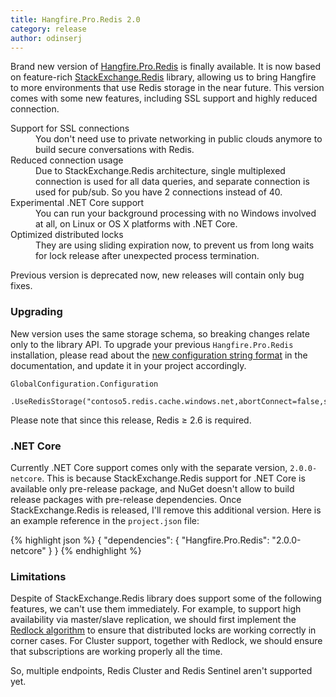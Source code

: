 ```yaml
---
title: Hangfire.Pro.Redis 2.0
category: release
author: odinserj
---
```


Brand new version of [Hangfire.Pro.Redis](http://nuget.hangfire.io/feeds/hangfire-pro/Hangfire.Pro.Redis/2.0.0) is finally available. It is now based on feature-rich [StackExchange.Redis](https://github.com/StackExchange/StackExchange.Redis) library, allowing us to bring Hangfire to more environments that use Redis storage in the near future. This version comes with some new features, including SSL support and highly reduced connection.

<dl>
    <dt>Support for SSL connections</dt>
    <dd style="margin-left: 40px;">You don't need use to private networking in public clouds anymore to build secure conversations with Redis.</dd>
    <dt>Reduced connection usage</dt>
    <dd style="margin-left: 40px;">Due to StackExchange.Redis architecture, single multiplexed connection is used for all data queries, and separate connection is used for pub/sub. So you have 2 connections instead of 40.</dd>
    <dt>Experimental .NET Core support</dt>
    <dd style="margin-left: 40px;">You can run your background processing with no Windows involved at all, on Linux or OS X platforms with .NET Core.</dd>
    <dt>Optimized distributed locks</dt>
    <dd style="margin-left: 40px;">They are using sliding expiration now, to prevent us from long waits for lock release after unexpected process termination.</dd>
</dl> 

Previous version is deprecated now, new releases will contain only bug fixes.

### Upgrading

New version uses the same storage schema, so breaking changes relate only to the library API. To upgrade your previous `Hangfire.Pro.Redis` installation, please read about the [new configuration string format](http://docs.hangfire.io/en/latest/configuration/using-redis.html#hangfire-pro-redis-2-x) in the documentation, and update it in your project accordingly.

<pre><code><span class="type">GlobalConfiguration</span>.Configuration
    .UseRedisStorage(<span class="string">"contoso5.redis.cache.windows.net,abortConnect=false,ssl=true,password=..."</span>);</code></pre>

Please note that since this release, Redis &ge; 2.6 is required.

### .NET Core

Currently .NET Core support comes only with the separate version, `2.0.0-netcore`. This is because StackExchange.Redis support for .NET Core is available only pre-release package, and NuGet doesn't allow to build release packages with pre-release dependencies. Once StackExchange.Redis is released, I'll remove this additional version. Here is an example reference in the `project.json` file:

{% highlight json %}
{
    "dependencies": {
        "Hangfire.Pro.Redis": "2.0.0-netcore"
    }
}
{% endhighlight %}

### Limitations

Despite of StackExchange.Redis library does support some of the following features, we can't use them immediately. For example, to support high availability via master/slave replication, we should first implement the [Redlock algorithm](http://redis.io/topics/distlock) to ensure that distributed locks are working correctly in corner cases. For Cluster support, together with Redlock, we should ensure that subscriptions are working properly all the time.

So, multiple endpoints, Redis Cluster and Redis Sentinel aren't supported yet.